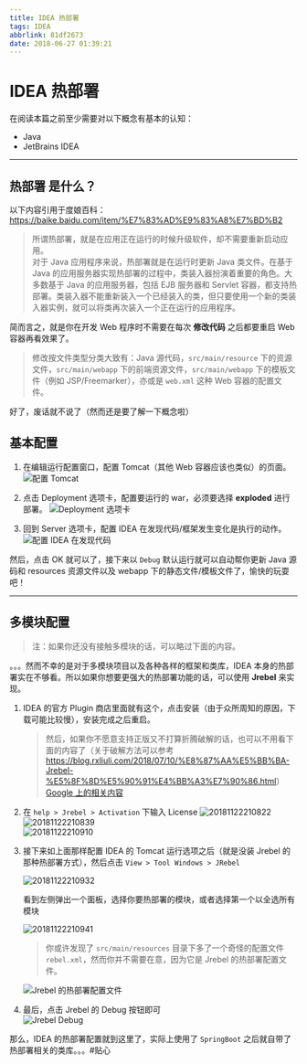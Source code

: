 ```yaml
---
title: IDEA 热部署
tags: IDEA
abbrlink: 81df2673
date: 2018-06-27 01:39:21
---
```


# IDEA 热部署

在阅读本篇之前至少需要对以下概念有基本的认知：

- Java
- JetBrains IDEA

---

## **热部署** 是什么？

以下内容引用于度娘百科：https://baike.baidu.com/item/%E7%83%AD%E9%83%A8%E7%BD%B2

> 所谓热部署，就是在应用正在运行的时候升级软件，却不需要重新启动应用。  
> 对于 Java 应用程序来说，热部署就是在运行时更新 Java 类文件。在基于 Java 的应用服务器实现热部署的过程中，类装入器扮演着重要的角色。大多数基于 Java 的应用服务器，包括 EJB 服务器和 Servlet 容器，都支持热部署。类装入器不能重新装入一个已经装入的类，但只要使用一个新的类装入器实例，就可以将类再次装入一个正在运行的应用程序。

简而言之，就是你在开发 Web 程序时不需要在每次 **修改代码** 之后都要重启 Web 容器再看效果了。

> 修改按文件类型分类大致有：Java 源代码，`src/main/resource` 下的资源文件，`src/main/webapp` 下的前端资源文件，`src/main/webapp` 下的模板文件（例如 JSP/Freemarker），亦或是 `web.xml` 这种 Web 容器的配置文件。

好了，废话就不说了（然而还是要了解一下概念啦）

## 基本配置

1. 在编辑运行配置窗口，配置 Tomcat（其他 Web 容器应该也类似）的页面。
   ![配置 Tomcat](https://raw.githubusercontent.com/rxliuli/img-bed/master/20181122210657.png)

2. 点击 Deployment 选项卡，配置要运行的 war，必须要选择 **exploded** 进行部署。
   ![Deployment 选项卡](https://raw.githubusercontent.com/rxliuli/img-bed/master/20181122210737.png)

3. 回到 Server 选项卡，配置 IDEA 在发现代码/框架发生变化是执行的动作。
   ![配置 IDEA 在发现代码](https://raw.githubusercontent.com/rxliuli/img-bed/master/20181122210756.png)

然后，点击 OK 就可以了，接下来以 `Debug` 默认运行就可以自动帮你更新 Java 源码和 resources 资源文件以及 webapp 下的静态文件/模板文件了，愉快的玩耍吧！

---

## 多模块配置

> 注：如果你还没有接触多模块的话，可以略过下面的内容。

。。。然而不幸的是对于多模块项目以及各种各样的框架和类库，IDEA 本身的热部署实在不够看。所以如果你想要更强大的热部署功能的话，可以使用 **Jrebel** 来实现。

1. IDEA 的官方 Plugin 商店里面就有这个，点击安装（由于众所周知的原因，下载可能比较慢），安装完成之后重启。
   > 然后，如果你不愿意支持正版又不打算折腾破解的话，也可以不用看下面的内容了（关于破解方法可以参考 <https://blog.rxliuli.com/2018/07/10/%E8%87%AA%E5%BB%BA-Jrebel-%E5%8F%8D%E5%90%91%E4%BB%A3%E7%90%86.html>）  
   > [Google 上的相关内容](https://www.google.lk/search?q=IDEA+Jrebel+%E7%A0%B4%E8%A7%A3&oq=IDEA+Jrebel+%E7%A0%B4%E8%A7%A3)
2. 在 `help > Jrebel > Activation` 下输入 License
   ![20181122210822](https://raw.githubusercontent.com/rxliuli/img-bed/master/20181122210822.png)  
   ![20181122210839](https://raw.githubusercontent.com/rxliuli/img-bed/master/20181122210839.png)  
   ![20181122210910](https://raw.githubusercontent.com/rxliuli/img-bed/master/20181122210910.png)

3. 接下来如上面那样配置 IDEA 的 Tomcat 运行选项之后（就是没装 Jrebel 的那种热部署方式），然后点击 `View > Tool Windows > JRebel`

   ![20181122210932](https://raw.githubusercontent.com/rxliuli/img-bed/master/20181122210932.png)

   看到左侧弹出一个面板，选择你要热部署的模块，或者选择第一个以全选所有模块

   ![20181122210941](https://raw.githubusercontent.com/rxliuli/img-bed/master/20181122210941.png)

   > 你或许发现了 `src/main/resources` 目录下多了一个奇怪的配置文件 `rebel.xml`，然而你并不需要在意，因为它是 Jrebel 的热部署配置文件。

   ![Jrebel 的热部署配置文件](https://raw.githubusercontent.com/rxliuli/img-bed/master/20181122210955.png)

4. 最后，点击 Jrebel 的 Debug 按钮即可  
   ![Jrebel Debug](https://raw.githubusercontent.com/rxliuli/img-bed/master/20181122211005.png)

那么，IDEA 的热部署配置就到这里了，实际上使用了 `SpringBoot` 之后就自带了热部署相关的类库。。。#贴心
